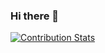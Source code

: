 ### Hi there 👋

[![Contribution Stats](https://github-contribution-stats.vercel.app/api/?username=lorddashme)](https://github.com/LordDashMe/github-contribution-stats/)


<!--
**ndrnour/ndrnour** is a ✨ _special_ ✨ repository because its `README.md` (this file) appears on your GitHub profile.

Here are some ideas to get you started:

- 🔭 I’m currently working on ...
- 🌱 I’m currently learning ...
- 👯 I’m looking to collaborate on ...
- 🤔 I’m looking for help with ...
- 💬 Ask me about ...
- 📫 How to reach me: ...
- 😄 Pronouns: ...
- ⚡ Fun fact: ...
-->
